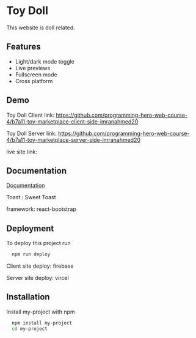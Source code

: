 
# Toy Doll 

This website is doll related.


## Features

- Light/dark mode toggle
- Live previews
- Fullscreen mode
- Cross platform


## Demo

Toy Doll Client link: https://github.com/programming-hero-web-course-4/b7a11-toy-marketplace-client-side-imranahmed20

Toy Doll Server link: https://github.com/programming-hero-web-course-4/b7a11-toy-marketplace-server-side-imranahmed20

live site link:


## Documentation

[Documentation](https://linktodocumentation)

Toast : Sweet Toast

framework: react-bootstrap

## Deployment

To deploy this project run

```bash
  npm run deploy
```

Client site deploy: firebase

Server site deploy: vircel


## Installation

Install my-project with npm

```bash
  npm install my-project
  cd my-project
```



